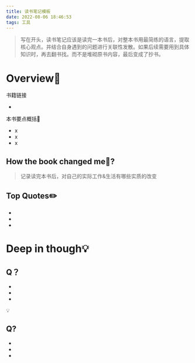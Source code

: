 ```yaml
---
title: 读书笔记模板
date: 2022-08-06 18:46:53
tags: 工具
---
```


> 写在开头，读书笔记应该是读完一本书后，对整本书用最简练的语言，提取核心观点。并结合自身遇到的问题进行关联性发散。如果后续需要用到具体知识时，再去翻书找。而不是堆砌原书内容，最后变成了抄书。

# Overview📌
书籍链接
- []()

本书要点概括🔑
- x 
- x
- x

<!-- more -->

## How the book changed me🤔?
> 记录读完本书后，对自己的实际工作&生活有哪些实质的改变


## Top Quotes✏️ 
- 
- 
- 

# Deep in though💡
## Q？
- 
- 
- 
💡
## Q?
- 
- 
- 